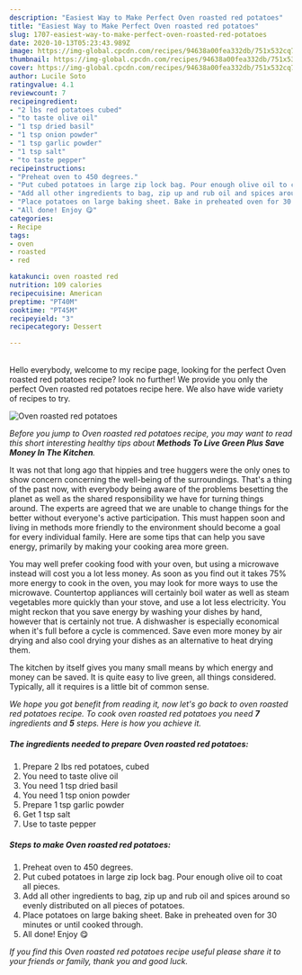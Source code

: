 ```yaml
---
description: "Easiest Way to Make Perfect Oven roasted red potatoes"
title: "Easiest Way to Make Perfect Oven roasted red potatoes"
slug: 1707-easiest-way-to-make-perfect-oven-roasted-red-potatoes
date: 2020-10-13T05:23:43.989Z
image: https://img-global.cpcdn.com/recipes/94638a00fea332db/751x532cq70/oven-roasted-red-potatoes-recipe-main-photo.jpg
thumbnail: https://img-global.cpcdn.com/recipes/94638a00fea332db/751x532cq70/oven-roasted-red-potatoes-recipe-main-photo.jpg
cover: https://img-global.cpcdn.com/recipes/94638a00fea332db/751x532cq70/oven-roasted-red-potatoes-recipe-main-photo.jpg
author: Lucile Soto
ratingvalue: 4.1
reviewcount: 7
recipeingredient:
- "2 lbs red potatoes cubed"
- "to taste olive oil"
- "1 tsp dried basil"
- "1 tsp onion powder"
- "1 tsp garlic powder"
- "1 tsp salt"
- "to taste pepper"
recipeinstructions:
- "Preheat oven to 450 degrees."
- "Put cubed potatoes in large zip lock bag. Pour enough olive oil to coat all pieces."
- "Add all other ingredients to bag, zip up and rub oil and spices around so evenly distributed on all pieces of potatoes."
- "Place potatoes on large baking sheet. Bake in preheated oven for 30 minutes or until cooked through."
- "All done! Enjoy 😋"
categories:
- Recipe
tags:
- oven
- roasted
- red

katakunci: oven roasted red 
nutrition: 109 calories
recipecuisine: American
preptime: "PT40M"
cooktime: "PT45M"
recipeyield: "3"
recipecategory: Dessert

---
```

<br>
Hello everybody, welcome to my recipe page, looking for the perfect Oven roasted red potatoes recipe? look no further! We provide you only the perfect Oven roasted red potatoes recipe here. We also have wide variety of recipes to try.
<br>


![Oven roasted red potatoes](https://img-global.cpcdn.com/recipes/94638a00fea332db/751x532cq70/oven-roasted-red-potatoes-recipe-main-photo.jpg)

<i>Before you jump to Oven roasted red potatoes recipe, you may want to read this short interesting healthy tips about 
<strong>Methods To Live Green Plus Save Money In The Kitchen</strong>.</i>
</br>

It was not that long ago that hippies and tree huggers were the only ones to show concern concerning the well-being of the surroundings. That's a thing of the past now, with everybody being aware of the problems besetting the planet as well as the shared responsibility we have for turning things around. The experts are agreed that we are unable to change things for the better without everyone's active participation. This must happen soon and living in methods more friendly to the environment should become a goal for every individual family. Here are some tips that can help you save energy, primarily by making your cooking area more green.

You may well prefer cooking food with your oven, but using a microwave instead will cost you a lot less money. As soon as you find out it takes 75% more energy to cook in the oven, you may look for more ways to use the microwave. Countertop appliances will certainly boil water as well as steam vegetables more quickly than your stove, and use a lot less electricity. You might reckon that you save energy by washing your dishes by hand, however that is certainly not true. A dishwasher is especially economical when it's full before a cycle is commenced. Save even more money by air drying and also cool drying your dishes as an alternative to heat drying them.

The kitchen by itself gives you many small means by which energy and money can be saved. It is quite easy to live green, all things considered. Typically, all it requires is a little bit of common sense.


<i>We hope you got benefit from reading it, now let's go back to oven roasted red potatoes recipe. To cook oven roasted red potatoes you need <strong>7</strong> ingredients and <strong>5</strong> steps. Here is how you achieve it.
</i>

##### The ingredients needed to prepare Oven roasted red potatoes:

1. Prepare 2 lbs red potatoes, cubed
1. You need to taste olive oil
1. You need 1 tsp dried basil
1. You need 1 tsp onion powder
1. Prepare 1 tsp garlic powder
1. Get 1 tsp salt
1. Use to taste pepper


##### Steps to make Oven roasted red potatoes:

1. Preheat oven to 450 degrees.
1. Put cubed potatoes in large zip lock bag. Pour enough olive oil to coat all pieces.
1. Add all other ingredients to bag, zip up and rub oil and spices around so evenly distributed on all pieces of potatoes.
1. Place potatoes on large baking sheet. Bake in preheated oven for 30 minutes or until cooked through.
1. All done! Enjoy 😋


<i>If you find this Oven roasted red potatoes recipe useful please share it to your friends or family, thank you and good luck.</i>
